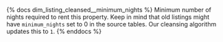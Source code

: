 {% docs dim_listing_cleansed__minimum_nights %}
Minimum number of nights required to rent this property. 
Keep in mind that old listings might have `minimum_nights` set 
to 0 in the source tables. Our cleansing algorithm updates this to `1`.
{% enddocs %}
